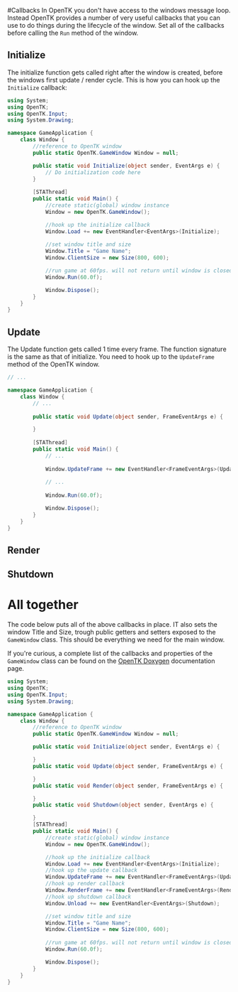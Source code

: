 #Callbacks
In OpenTK you don't have access to the windows message loop. Instead OpenTK provides a number of very useful callbacks that you can use to do things during the lifecycle of the window. Set all of the callbacks before calling the ```Run``` method of the window.

## Initialize
The initialize function gets called right after the window is created, before the windows first update / render cycle. This is how you can hook up the ```Initialize``` callback:

```cs
using System;
using OpenTK;
using OpenTK.Input;
using System.Drawing;

namespace GameApplication {
    class Window {
        //reference to OpenTK window
        public static OpenTK.GameWindow Window = null; 

        public static void Initialize(object sender, EventArgs e) {
            // Do initialization code here
        }
        
        [STAThread]
        public static void Main() {
            //create static(global) window instance
            Window = new OpenTK.GameWindow();

            //hook up the initialize callback
            Window.Load += new EventHandler<EventArgs>(Initialize);
            
            //set window title and size
            Window.Title = "Game Name";
            Window.ClientSize = new Size(800, 600);

            //run game at 60fps. will not return until window is closed
            Window.Run(60.0f);

            Window.Dispose();
        }
    }
}
```

## Update

The Update function gets called 1 time every frame. The function signature is the same as that of initialize. You need to hook up to the ```UpdateFrame``` method of the OpenTK window.

```cs
// ...

namespace GameApplication {
    class Window {
        // ...
        
        public static void Update(object sender, FrameEventArgs e) {

        }
        
        [STAThread]
        public static void Main() {
            // ...
            
            Window.UpdateFrame += new EventHandler<FrameEventArgs>(Update);
            
            // ...
            
            Window.Run(60.0f);

            Window.Dispose();
        }
    }
}
```

## Render

## Shutdown

# All together
The code below puts all of the above callbacks in place. IT also sets the window Title and Size, trough public getters and setters exposed to the ```GameWindow``` class. This should be everything we need for the main window.

If you're curious, a complete list of the callbacks and properties of the ```GameWindow``` class can be found on the [OpenTK Doxygen](http://www.opentk.com/files/doc/class_open_t_k_1_1_game_window.html) documentation page.

```cs
using System;
using OpenTK;
using OpenTK.Input;
using System.Drawing;

namespace GameApplication {
    class Window {
        //reference to OpenTK window
        public static OpenTK.GameWindow Window = null; 

        public static void Initialize(object sender, EventArgs e) {

        }
        public static void Update(object sender, FrameEventArgs e) {

        }
        public static void Render(object sender, FrameEventArgs e) {

        }
        public static void Shutdown(object sender, EventArgs e) {

        }
        [STAThread]
        public static void Main() {
            //create static(global) window instance
            Window = new OpenTK.GameWindow();

            //hook up the initialize callback
            Window.Load += new EventHandler<EventArgs>(Initialize);
            //hook up the update callback
            Window.UpdateFrame += new EventHandler<FrameEventArgs>(Update);
            //hook up render callback
            Window.RenderFrame += new EventHandler<FrameEventArgs>(Render);
            //hook up shutdown callback
            Window.Unload += new EventHandler<EventArgs>(Shutdown);

            //set window title and size
            Window.Title = "Game Name";
            Window.ClientSize = new Size(800, 600);
            
            //run game at 60fps. will not return until window is closed
            Window.Run(60.0f);

            Window.Dispose();
        }
    }
}

```